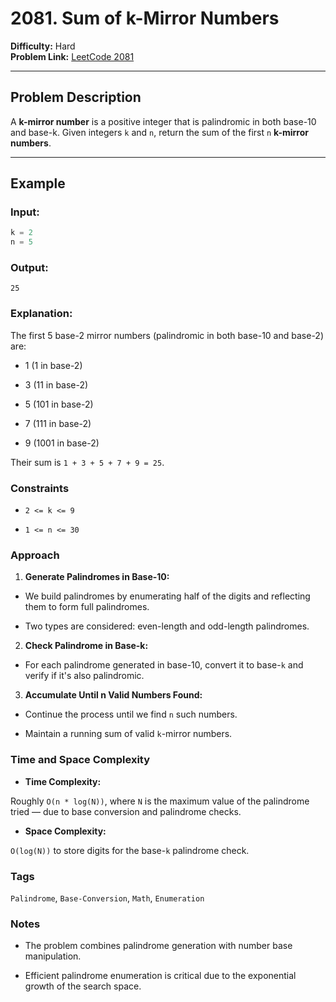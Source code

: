 # 2081. Sum of k-Mirror Numbers

**Difficulty:** Hard  
**Problem Link:** [LeetCode 2081](https://leetcode.com/problems/sum-of-k-mirror-numbers/)

---

## Problem Description

A **k-mirror number** is a positive integer that is palindromic in both base-10 and base-k. Given integers `k` and `n`, return the sum of the first `n` **k-mirror numbers**.

---

## Example

### Input:
```python
k = 2
n = 5
```

### Output:
`25`

### Explanation:

The first 5 base-2 mirror numbers (palindromic in both base-10 and base-2) are:

- 1 (1 in base-2)

- 3 (11 in base-2)

- 5 (101 in base-2)

- 7 (111 in base-2)

- 9 (1001 in base-2)

Their sum is `1 + 3 + 5 + 7 + 9 = 25`.

### Constraints

- `2 <= k <= 9`

- `1 <= n <= 30`

### Approach

1. **Generate Palindromes in Base-10:**

- We build palindromes by enumerating half of the digits and reflecting them to form full palindromes.

- Two types are considered: even-length and odd-length palindromes.

2. **Check Palindrome in Base-k:**

- For each palindrome generated in base-10, convert it to base-`k` and verify if it's also palindromic.

3. **Accumulate Until n Valid Numbers Found:**

- Continue the process until we find `n` such numbers.

- Maintain a running sum of valid `k`-mirror numbers.

### Time and Space Complexity

- **Time Complexity:**

Roughly `O(n * log(N))`, where `N` is the maximum value of the palindrome tried — due to base conversion and palindrome checks.

- **Space Complexity:**

`O(log(N))` to store digits for the base-`k` palindrome check.

### Tags

`Palindrome`, `Base-Conversion`, `Math`, `Enumeration`

### Notes

- The problem combines palindrome generation with number base manipulation.

- Efficient palindrome enumeration is critical due to the exponential growth of the search space.
